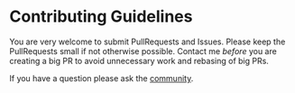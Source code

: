 # Contributing Guidelines

You are very welcome to submit PullRequests and Issues. Please keep the PullRequests small if not otherwise possible. Contact me *before* you are creating a big PR to avoid unnecessary work and rebasing of big PRs.

If you have a question please ask the [community](https://plus.google.com/communities/116353894782342292067).

